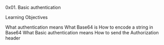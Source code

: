 0x01. Basic authentication

Learning Objectives

What authentication means
What Base64 is
How to encode a string in Base64
What Basic authentication means
How to send the Authorization header
